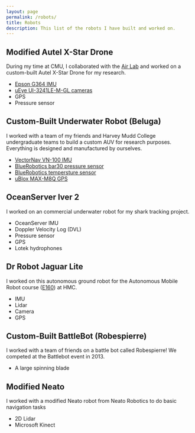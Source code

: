 ```yaml
---
layout: page
permalink: /robots/
title: Robots
description: This list of the robots I have built and worked on.
---
```

<article class="post-robot">
<div class="post-thumbnail" style="background-image: url({{ site.baseurl }}/assets/robot/autel_drone.jpg)"></div>
<div class="robot-description">
    <h2 class="post-title">Modified Autel X-Star Drone</h2>
    <p class="post-snippet">During my time at CMU, I collaborated with the <a href="http://theairlab.org/">Air Lab</a> and worked on a custom-built Autel X-Star Drone for my research.</p>
        <ul class="robot-sensors">
            <li><a href="https://global.epson.com/products_and_drivers/sensing_system/imu/g364/">Epson G364 IMU</a></li>
            <li><a href="https://en.ids-imaging.com/store/ui-3241le.html">uEye UI-3241LE-M-GL cameras</a></li>
            <li>GPS</li>
            <li>Pressure sensor</li>
        </ul>
</div>
</article>

<article class="post-robot">
<div class="post-thumbnail" style="background-image: url({{ site.baseurl }}/assets/robot/beluga2.jpg)"></div>
<div class="robot-description">
    <h2 class="post-title">Custom-Built Underwater Robot (Beluga)</h2>
    <p class="post-snippet">I worked with a team of my friends and Harvey Mudd College undergraduate teams to build a custom AUV for research purposes. Everything is designed and manufactured by ourselves.</p>
        <ul class="robot-sensors">
            <li><a href="https://www.vectornav.com/products/vn-100">VectorNav VN-100 IMU</a></li>
            <li><a href="http://docs.bluerobotics.com/bar30/">BlueRobotics bar30 pressure sensor</a></li>
            <li><a href="http://docs.bluerobotics.com/celsius/">BlueRobotics tempersture sensor</a></li>
            <li><a href="https://www.u-blox.com/en/product/max-m8-series">uBlox MAX­-M8Q GPS</a></li>
        </ul>
</div>
</article>

<article class="post-robot">
<div class="post-thumbnail" style="background-image: url({{ site.baseurl }}/assets/robot/iver.png)"></div>
<div class="robot-description">
    <h2 class="post-title">OceanServer Iver 2</h2>
    <p class="post-snippet">I worked on an commercial underwater robot for my shark tracking project. </p>
        <ul class="robot-sensors">
            <li>OceanServer IMU</li>
            <li>Doppler Velocity Log (DVL)</li>
            <li>Pressure sensor</li>
            <li>GPS</li>
            <li>Lotek hydrophones</li>
        </ul>
</div>
</article>

<article class="post-robot">
<div class="post-thumbnail" style="background-image: url({{ site.baseurl }}/assets/robot/jaguar.jpg)"></div>
<div class="robot-description">
    <h2 class="post-title">Dr Robot Jaguar Lite</h2>
    <p class="post-snippet">I worked on this autonomous ground robot for the Autonomous Mobile Robot course (<a href="http://www.hmc.edu/lair/E160/">E160</a>) at HMC. </p>
        <ul class="robot-sensors">
            <li>IMU</li>
            <li>Lidar</li>
            <li>Camera</li>
            <li>GPS</li>
        </ul>
</div>
</article>

<article class="post-robot">
<div class="post-thumbnail" style="background-image: url({{ site.baseurl }}/assets/robot/battlebot.jpg)"></div>
<div class="robot-description">
    <h2 class="post-title">Custom-Built BattleBot (Robespierre)</h2>
    <p class="post-snippet">I worked with a team of friends on a battle bot called Robespierre! We competed at the Battlebot event in 2013. </p>
        <ul class="robot-sensors">
            <li>A large spinning blade</li>
        </ul>
</div>
</article>

<article class="post-robot">
<div class="post-thumbnail" style="background-image: url({{ site.baseurl }}/assets/robot/neato.png)"></div>
<div class="robot-description">
    <h2 class="post-title">Modified Neato</h2>
    <p class="post-snippet">I worked with a modified Neato robot from Neato Robotics to do basic navigation tasks </p>
        <ul class="robot-sensors">
            <li>2D Lidar</li>
            <li>Microsoft Kinect</li>
        </ul>
</div>
</article>